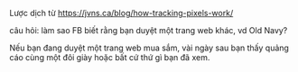 Lược dịch từ https://jvns.ca/blog/how-tracking-pixels-work/

câu hỏi: làm sao FB biết rằng bạn duyệt một trang web khác, vd Old Navy?

Nếu bạn đang duyệt một trang web mua sắm, vài ngày sau bạn thấy quảng cáo cùng một đôi giày hoặc bất cứ thứ gì bạn đã xem. 